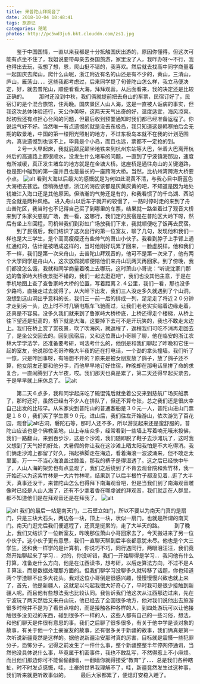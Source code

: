```yaml
---
title: 来普陀山拜观音了
date: 2018-10-04 18:48:41
tags: 旅游记
categories: 随笔
photos: http://pc5wd3ju6.bkt.clouddn.com/zs1.jpg
---
```


　　鉴于中国国情，一直以来我都是十分抵触国庆出游的，原因你懂得。但这次可能有点坐不住了，我姐说要带母亲去泰国旅游，家里没了人，我咋办呀～不行，我也得出去玩，我想了想，恩，爬山挺不错的，我喜欢。然后就去找高中同学商量着一起国庆去爬山。爬什么山呢，浙江附近有名的山还是有不少的，黄山，三清山，庐山，雁荡山．．．这些我都考虑过，后来同学提了句普陀山怎么样，我立马便决定，好，就去普陀山，顺便看看大海，拜拜观音。从后面看来，我的决定还是比较正确的。
　　那时还没到中秋，我们俩就提前把去舟山的车票，民宿订好了，民宿订的是个混合旅馆，住两晚。国庆景区人山人海，这是一直被人诟病的事实，但我这次总体体验还行，天公作美呀，这两天天气出奇的好，温度适宜，海风凉爽。起初我还有点担心台风的问题，但最后收到预警通知时我们都已经准备返程了。你说运气好不好。当然唯一有点遗憾的就是没去东极岛，我只知道这是韩寒拍后会无期的取景地，中国的第一缕阳光照射的地方，不过东极岛本就不在我的计划范围内，真说遗憾到也谈不上，毕竟是个小岛，而且也远，票都不一定抢的到。
　　２号一大早起床，我就屁颠屁颠坐地铁来到杭州东站等大巴，坐着大巴离开杭州后的高速路上都很顺水，没发生什么堵车的问题，一直到了宁波镇海那边，速度有所减缓，真正发生堵车的地方就是在金塘大桥。这座桥是通往舟山的关键道路，也是图中碰到的第一座并且也是最长的一座跨海大桥。当然，比杭州湾跨海大桥要小点。
![alt](http://pc5wd3ju6.bkt.clouddn.com/zs2.jpg)
看到大海以后最大的感慨就是为何如此混黄不清，与我心目中蔚蓝色大海相去甚远。但稍微想想，浙江的海应该都是灰黄灰黄的吧，不知道是因为地处钱塘江入海口还是其他原因。但浩瀚的气势还是有的，和我看惯了的千岛湖、西湖完全就是两种风格。
进入舟山以后车子就开的较慢了，一路时停时走的来到了舟山普陀区，我当时也不记得自己买了到哪里的车票，结果就一路坐着过了观音大桥来到了朱家尖慈航广场，我一看，这哪行，我们定的民宿是在普陀区大岭下呀，然后有坐上车回程，司机带我们到彩虹广场放我们下来，我就顺便吃了饭再去民宿。
　　到了民宿后，我们结识了这次出行的第一位室友，聊了几句，发现他和我们一样也是大三学生，是个高高瘦瘦还有些帅气的萧山小伙子。我看到脖子上手臂上通红通红的，估计是被晒成这样的，当时他刚好玩累了回来，一脸虚脱样。他和我们不一样，我们是第一次来舟山，去普陀山拜观音的，他可不是第一次来了，他有两个大学同学是舟山人，这次放假就顺便陪他们来舟山玩两天再回家。到了傍晚，我们都没怎么饿，我就和同学商量着晚上去哪玩，这时萧山小哥说：“听说沈家门那边的鲁家峙大桥夜景挺不错的，我们一起去逛逛吧”，我们也没其他主意，于是在手机地图上查了查鲁家峙大桥的位置，写着距离２.４公里，我们一看，那也没多少路吗，直接走过去就得了。从大岭下出发，我们三人没走多久就遇到了个山洞，没想到这山洞出乎意料的长，我们三一前一后的排成一列，足足走了将近２０分钟才走到另一头，边上时不时几辆电瓶车飞驰而过，让我们老老实实贴着边缘走着，还真是不容易。没多久我们就来到了鲁家峙大桥桥底，上桥还得走个楼梯，从桥上往下望还是挺高的，桥下就是大海，这要掉下去可不是开玩笑的，我也不敢走太边上。我们在桥上赏了赏夜景，吹了吹海风，就返程了，返程我们可吃不消再走回去了，是坐公交回去的。回到民宿后，又和这位萧山小哥聊了聊，他在临安的浙江农林大学学法学，还准备要考研，司法考什么的，他倒是和我们聊起了昨晚和它住一起的室友，他说那位老哥昨晚大半夜的还在打电话，一个劲的拿头撞墙。我们听了一惊，只是咋回事呀，有啥想不开的？原来是被女朋友放了鸽子，放了鸽子还不算，他女朋友还要和他分手，而他早早地订好住宿，昨晚却在那电话里拼了命的求复合，一直闹腾到了大半夜，哎。我们那天也真是累了，第二天还得早起买票去，于是早早就上床休息了。
![alt](http://pc5wd3ju6.bkt.clouddn.com/zs1.jpg)

　　第二天６点多，我和同学起床吃了碗馄饨后就坐着公交来到慈航广场买船票了，那时还好，虽然已经有不少人在排队了，但还不算夸张，总之我们还是很庆幸自己出发的比较早。从朱家尖到普陀山的普通客船是３０元一人，普陀山进山门票是１８０，我们买了学生票９０元。进山后，我们往左开始游山，依次游览了百花园，观音![alt](http://pc5wd3ju6.bkt.clouddn.com/zs3.jpg)古洞，磐陀石等，那时人还不多，所以游览起来还是蛮舒服的。普陀山应该也是个佛教圣地，山上寺庙众多，经常看到一些墙上写着喃无哦米投佛，我们一路翻山，来到百步沙，这是个沙滩，我们随即脱了鞋子去沙滩玩了，这时我又想到了天气好的好处，大暑假的你让我在这沙滩上晒太阳我怕是不大吃得消。我们俩走沙滩上都留了好久，捐起裤脚走在海边，看着海浪一波波涌来，但不敢走太里面，万一一不当心海浪盖过膝盖，那我的裤子是得湿透了。这之后已经快中午了，人山人海的架势也有点显现了，我们之后绕到了不肯去观音院和紫竹林，我一开始还以为这紫竹林是一大片竹林呢，结果到了以后半根竹子都没见着...逛了大半天，真事还没干，来普陀山怎么也得拜下南海观音吧，但是当我们到了南海观音雕像时已经是人山人海了，还有不少拿着香在哪虔诚的拜观音，我们就走在人群里，都不知道他们是在拜观音还是在拜我了。
![alt](http://pc5wd3ju6.bkt.clouddn.com/zs4.jpg)

![alt](http://pc5wd3ju6.bkt.clouddn.com/zs5.jpg)
我们的最后一站是南天门，二石壁立如门，所以不要以为南天门真的是扇门，只是三块大石头，两边各一块，顶上一块，状似一扇门，也就是所谓的南天门。南天门逛完后我们便返程了，还真是挺累的，走了大半天的路。
　　到了晚上，我们又结识了一位新室友，昨晚那位萧山小哥回家去了，今天搬进来了另一位小伙子。这小伙子更有意思，我们一直聊天聊到后半夜都意犹未尽。他也是个大三学生，还和我一样学的是计算机，你说巧不巧，同行遇同行，两眼泪汪汪，我们竟然开始聊起来了学习．．对的，你没听错，我们一开始聊得是学习．．我问他有什么打算，准备走什么方向，他是在江西读书，想考研，以后走算法方向，不过不是ＡＩ算法，而是数据处理那方面的。但我们聊学习没聊多久就转移了话题，你也知道两个学渣聊不出多大花头。我对这位小哥倒是很感兴趣，慢慢慢慢兴致也就上来了，首先，他是新疆人，这就足以勾起我很大好奇心了，平时我可是很少接触到新疆人呢。而且他有些想法我也比较认同。我告诉我们他这次从江西那边过来，先在宁波玩了两天然后又来舟山玩，他已经去了全国很多地方，他对我们说他出去旅游很多时候并不是为了看景点啥的，而是接触各种各样的人，到四处游玩可以让他接触很多没见过的东西，碰到很多不一样的人，这些人都有自己的一些习俗，想法，和他们聊天是件很有意思的事。我们之后聊了很多很多，有关于他中学是谈对象的故事，有关于他一个土豪室友的故事，还有很多关于新疆的故事，我们俩真是第一次听说新疆竟然是这样的。据他说新疆治安那时真的厉害，目标就是震慑一些犯罪分子，恐怖分子。记得之前发生了一件什么事，整个新疆整整半年停网停通讯，当然他没具体说什么事，毕竟属于机密事件，我也不敢乱写，不然得惹上不小麻烦。而且他们那边你可不能偷偷翻墙，一翻墙你就得接受“教育”了．．．总是我们各种瞎扯，时不时发点感慨，哇，土豪的世界我理解不了，哇，新疆竟然发生过这种事，我们听来就更听故事似的。
　　最后大家都累了，便熄灯安稳入睡了。